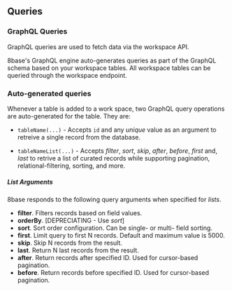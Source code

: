 ## Queries

### GraphQL Queries
GraphQL queries are used to fetch data via the workspace API.

8base's GraphQL engine auto-generates queries as part of the GraphQL schema based on your workspace tables. All workspace tables can be queried through the workspace endpoint.

### Auto-generated queries
Whenever a table is added to a work space, two GraphQL query operations are auto-generated for the table. They are:

* `tableName(...)` - Accepts `id` and any *unique* value as an argument to retreive a single record from the database.

* `tableNameList(...)` - Accepts *filter*, *sort*, *skip*, *after*, *before*, *first* and, *last* to retrive a list of curated records while supporting pagination, relational-filtering, sorting, and more.

##### List Arguments
8base responds to the following query arguments when specified for *lists*.

* **filter**. Filters records based on field values.
* **orderBy**. [DEPRECIATING - Use *sort*]
* **sort**. Sort order configuration. Can be single- or multi- field sorting.
* **first**. Limit query to first N records. Default and maximum value is 5000.
* **skip**. Skip N records from the result.
* **last**. Return N last records from the result.
* **after**. Return records after specified ID. Used for cursor-based pagination.
* **before**. Return records before specified ID. Used for cursor-based pagination.
